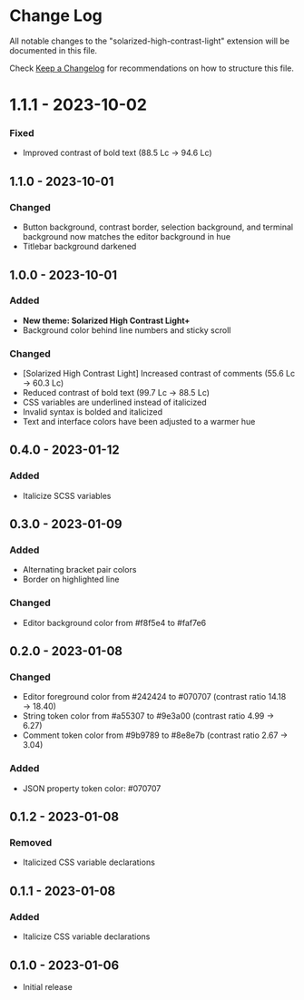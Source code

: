 # Change Log
All notable changes to the "solarized-high-contrast-light" extension will be documented in this file.

Check [Keep a Changelog](http://keepachangelog.com/) for recommendations on how to structure this file.

# 1.1.1 - 2023-10-02
### Fixed
- Improved contrast of bold text (88.5 Lc → 94.6 Lc)

## 1.1.0 - 2023-10-01
### Changed
- Button background, contrast border, selection background, and terminal background now matches the editor background in hue
- Titlebar background darkened

## 1.0.0 - 2023-10-01
### Added
- **New theme: Solarized High Contrast Light+**
- Background color behind line numbers and sticky scroll

### Changed
- [Solarized High Contrast Light] Increased contrast of comments (55.6 Lc → 60.3 Lc)
- Reduced contrast of bold text (99.7 Lc → 88.5 Lc)
- CSS variables are underlined instead of italicized
- Invalid syntax is bolded and italicized
- Text and interface colors have been adjusted to a warmer hue

## 0.4.0 - 2023-01-12
### Added
- Italicize SCSS variables

## 0.3.0 - 2023-01-09
### Added
- Alternating bracket pair colors
- Border on highlighted line

### Changed
- Editor background color from #f8f5e4 to #faf7e6

## 0.2.0 - 2023-01-08
### Changed
- Editor foreground color from #242424 to #070707 (contrast ratio 14.18 → 18.40)
- String token color from #a55307 to #9e3a00 (contrast ratio 4.99 → 6.27)
- Comment token color from #9b9789 to #8e8e7b (contrast ratio 2.67 → 3.04)

### Added
- JSON property token color: #070707

## 0.1.2 - 2023-01-08
### Removed
- Italicized CSS variable declarations

## 0.1.1 - 2023-01-08
### Added
- Italicize CSS variable declarations

## 0.1.0 - 2023-01-06
- Initial release
